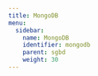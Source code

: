 ```yaml
---
title: MongoDB
menu:
  sidebar:
    name: MongoDB
    identifier: mongodb
    parent: sgbd
    weight: 30
---
```


